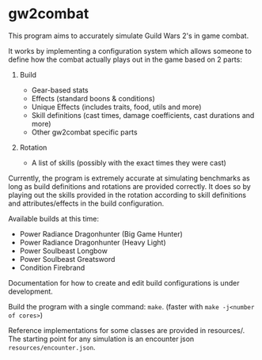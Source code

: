 # gw2combat
This program aims to accurately simulate Guild Wars 2's in game combat. 

It works by implementing a configuration system which allows someone to define how the combat actually plays out in the game based on 2 parts:
1. Build
    - Gear-based stats
    - Effects (standard boons & conditions)
    - Unique Effects (includes traits, food, utils and more)
    - Skill definitions (cast times, damage coefficients, cast durations and more)
    - Other gw2combat specific parts

2. Rotation
    - A list of skills (possibly with the exact times they were cast)

Currently, the program is extremely accurate at simulating benchmarks as long as build definitions and rotations are provided correctly.
It does so by playing out the skills provided in the rotation according to skill definitions and attributes/effects in the build configuration.

Available builds at this time:
- Power Radiance Dragonhunter (Big Game Hunter)
- Power Radiance Dragonhunter (Heavy Light)
- Power Soulbeast Longbow
- Power Soulbeast Greatsword
- Condition Firebrand

Documentation for how to create and edit build configurations is under development.

Build the program with a single command: `make`. (faster with `make -j<number of cores>`)

Reference implementations for some classes are provided in resources/. The starting point for any simulation is an encounter json `resources/encounter.json`.
